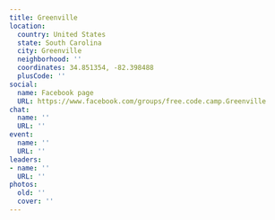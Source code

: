 ```yaml
---
title: Greenville
location:
  country: United States
  state: South Carolina
  city: Greenville
  neighborhood: ''
  coordinates: 34.851354, -82.398488
  plusCode: ''
social:
  name: Facebook page
  URL: https://www.facebook.com/groups/free.code.camp.Greenville
chat:
  name: ''
  URL: ''
event:
  name: ''
  URL: ''
leaders:
- name: ''
  URL: ''
photos:
  old: ''
  cover: ''
---
```

